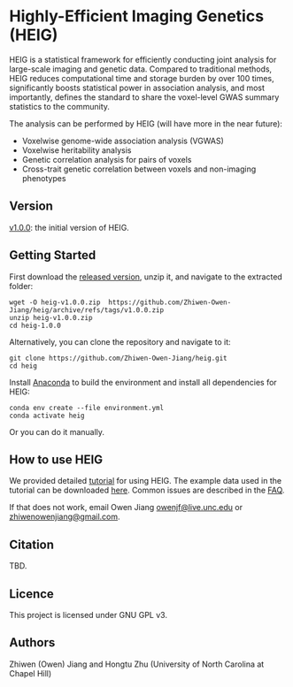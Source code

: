 # Highly-Efficient Imaging Genetics (HEIG)
HEIG is a statistical framework for efficiently conducting joint analysis for large-scale imaging and genetic data. Compared to traditional methods, HEIG reduces computational time and storage burden by over 100 times, significantly boosts statistical power in association analysis, and most importantly, defines the standard to share the voxel-level GWAS summary statistics to the community. 

The analysis can be performed by HEIG (will have more in the near future):
- Voxelwise genome-wide association analysis (VGWAS)
- Voxelwise heritability analysis
- Genetic correlation analysis for pairs of voxels
- Cross-trait genetic correlation between voxels and non-imaging phenotypes

## Version
[v1.0.0](https://github.com/Zhiwen-Owen-Jiang/heig/releases/tag/v1.0.0): the initial version of HEIG.

## Getting Started
First download the [released version](https://github.com/Zhiwen-Owen-Jiang/heig/releases/tag/v1.0.0), unzip it, and navigate to the extracted folder:
```
wget -O heig-v1.0.0.zip  https://github.com/Zhiwen-Owen-Jiang/heig/archive/refs/tags/v1.0.0.zip
unzip heig-v1.0.0.zip
cd heig-1.0.0
```
Alternatively, you can clone the repository and navigate to it:
```
git clone https://github.com/Zhiwen-Owen-Jiang/heig.git
cd heig
```
Install [Anaconda](https://www.anaconda.com) to build the environment and install all dependencies for HEIG:
```
conda env create --file environment.yml
conda activate heig
```
Or you can do it manually. 

## How to use HEIG
We provided detailed [tutorial](https://github.com/Zhiwen-Owen-Jiang/heig/wiki) for using HEIG. The example data used in the tutorial can be downloaded [here](https://zenodo.org/records/11075259). Common issues are described in the [FAQ](https://github.com/Zhiwen-Owen-Jiang/heig/wiki/FAQ).

If that does not work, email Owen Jiang <owenjf@live.unc.edu> or <zhiwenowenjiang@gmail.com>.

## Citation
TBD.

## Licence
This project is licensed under GNU GPL v3.

## Authors
Zhiwen (Owen) Jiang and Hongtu Zhu (University of North Carolina at Chapel Hill)
